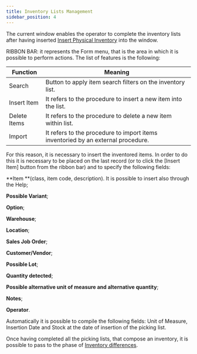 ```yaml
---
title: Inventory Lists Management
sidebar_position: 4
---
```


The current window enables the operator to complete the inventory lists after having inserted  [Insert Physical Inventory](/docs/logistics/physical-inventory/inventory-management/insert-physical-inventory)  into the window.

RIBBON BAR: it represents the Form menu, that is the area in which it is possible to perform actions. The list of features is the following: 



| Function | Meaning |
| --- | --- |
| Search | Button to apply item search filters on the inventory list.  |
| Insert Item | It refers to the procedure to insert a new item into the list.  |
| Delete Items | It refers to the procedure to delete a new item within list. |
| Import | It refers to the procedure to import items inventoried by an external procedure.  |

For this reason, it is necessary to insert the inventored items. In order to do this it is necessary to be placed on the last record (or to click the [Insert Item] button from the ribbon bar) and to specify the following fields: 

**Item **(class, item code, description). It is possible to insert also through the Help;

**Possible Variant**;

**Option**;

**Warehouse**;

**Location**;

**Sales Job Order**;

**Customer/Vendor**;

**Possible Lot**;

**Quantity detected**;

**Possible alternative unit of measure and alternative quantity**;

**Notes**;

**Operator**.

Automatically it is possible to compile the following fields: Unit of Measure, Insertion Date and Stock at the date of insertion of the picking list.

Once having completed all the picking lists, that compose an inventory, it is possible to pass to the phase of  [Inventory differences](/docs/logistics/physical-inventory/stock-difference).  






